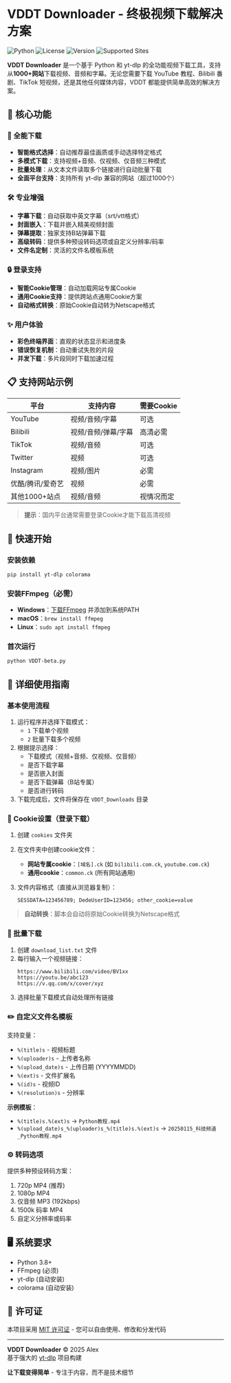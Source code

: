 # VDDT Downloader - 终极视频下载解决方案

![Python](https://img.shields.io/badge/Python-3.8+-blue?logo=python)
![License](https://img.shields.io/badge/License-MIT-green)
![Version](https://img.shields.io/badge/Version-1.2-yellow)
![Supported Sites](https://img.shields.io/badge/Supported_Sites-1000+-brightgreen)

**VDDT Downloader** 是一个基于 Python 和 yt-dlp 的全功能视频下载工具，支持从**1000+网站**下载视频、音频和字幕。无论您需要下载 YouTube 教程、Bilibili 番剧、TikTok 短视频，还是其他任何媒体内容，VDDT 都能提供简单高效的解决方案。

## 🌟 核心功能

### 🎥 全能下载
- **智能格式选择**：自动推荐最佳画质或手动选择特定格式
- **多模式下载**：支持视频+音频、仅视频、仅音频三种模式
- **批量处理**：从文本文件读取多个链接进行自动批量下载
- **全面平台支持**：支持所有 yt-dlp 兼容的网站（超过1000个）

### 🛠 专业增强
- **字幕下载**：自动获取中英文字幕（srt/vtt格式）
- **封面嵌入**：下载并嵌入精美视频封面
- **弹幕提取**：独家支持B站弹幕下载
- **高级转码**：提供多种预设转码选项或自定义分辨率/码率
- **文件名定制**：灵活的文件名模板系统

### 🔒 登录支持
- **智能Cookie管理**：自动加载网站专属Cookie
- **通用Cookie支持**：提供跨站点通用Cookie方案
- **自动格式转换**：原始Cookie自动转为Netscape格式

### ✨ 用户体验
- **彩色终端界面**：直观的状态显示和进度条
- **错误恢复机制**：自动重试失败的片段
- **并发下载**：多片段同时下载加速过程

## 📋 支持网站示例

| 平台 | 支持内容 | 需要Cookie |
|------|----------|------------|
| YouTube | 视频/音频/字幕 | 可选 |
| Bilibili | 视频/音频/弹幕/字幕 | 高清必需 |
| TikTok | 视频/音频 | 可选 |
| Twitter | 视频 | 可选 |
| Instagram | 视频/图片 | 必需 |
| 优酷/腾讯/爱奇艺 | 视频 | 必需 |
| 其他1000+站点 | 视频/音频 | 视情况而定 |

> **提示**：国内平台通常需要登录Cookie才能下载高清视频

## 🚀 快速开始

### 安装依赖
```bash
pip install yt-dlp colorama
```

### 安装FFmpeg（必需）
- **Windows**：[下载FFmpeg](https://www.gyan.dev/ffmpeg/builds/) 并添加到系统PATH
- **macOS**：`brew install ffmpeg`
- **Linux**：`sudo apt install ffmpeg`

### 首次运行
```bash
python VDDT-beta.py
```

## 📖 详细使用指南

### 基本使用流程
1. 运行程序并选择下载模式：
   - `1` 下载单个视频
   - `2` 批量下载多个视频
2. 根据提示选择：
   - 下载模式（视频+音频、仅视频、仅音频）
   - 是否下载字幕
   - 是否嵌入封面
   - 是否下载弹幕（B站专属）
   - 是否进行转码
3. 下载完成后，文件将保存在 `VDDT_Downloads` 目录

### 🔐 Cookie设置（登录下载）

1. 创建 `cookies` 文件夹
2. 在文件夹中创建cookie文件：
   - **网站专属cookie**：`[域名].ck` (如 `bilibili.com.ck`, `youtube.com.ck`)
   - **通用cookie**：`common.ck` (所有网站通用)
   
3. 文件内容格式（直接从浏览器复制）：
   ```
   SESSDATA=123456789; DedeUserID=123456; other_cookie=value
   ```

> **自动转换**：脚本会自动将原始Cookie转换为Netscape格式

### 📁 批量下载
1. 创建 `download_list.txt` 文件
2. 每行输入一个视频链接：
   ```
   https://www.bilibili.com/video/BV1xx
   https://youtu.be/abc123
   https://v.qq.com/x/cover/xyz
   ```
3. 选择批量下载模式自动处理所有链接

### ✏️ 自定义文件名模板

支持变量：
- `%(title)s` - 视频标题
- `%(uploader)s` - 上传者名称
- `%(upload_date)s` - 上传日期 (YYYYMMDD)
- `%(ext)s` - 文件扩展名
- `%(id)s` - 视频ID
- `%(resolution)s` - 分辨率

**示例模板**：
- `%(title)s.%(ext)s` → `Python教程.mp4`
- `%(upload_date)s_%(uploader)s_%(title)s.%(ext)s` → `20250115_科技频道_Python教程.mp4`

### ⚙️ 转码选项
提供多种预设转码方案：
1. 720p MP4 (推荐)
2. 1080p MP4
3. 仅音频 MP3 (192kbps)
4. 1500k 码率 MP4
5. 自定义分辨率或码率

## 🖥 系统要求

- Python 3.8+
- FFmpeg (必须)
- yt-dlp (自动安装)
- colorama (自动安装)

## 📜 许可证

本项目采用 [MIT 许可证](LICENSE) - 您可以自由使用、修改和分发代码

---
**VDDT Downloader** © 2025 Alex  
基于强大的 [yt-dlp](https://github.com/yt-dlp/yt-dlp) 项目构建

**让下载变得简单** - 专注于内容，而不是技术细节
